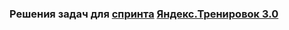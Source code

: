 ### Решения задач для [спринта](https://contest.yandex.ru/contest/46304) [Яндекс.Тренировок 3.0](https://yandex.ru/yaintern/algorithm-training)
